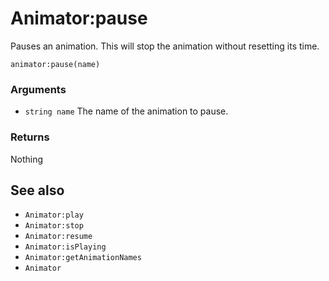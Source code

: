 <!--
category: reference
-->

Animator:pause
===

Pauses an animation.  This will stop the animation without resetting its time.

    animator:pause(name)

### Arguments

- `string name` The name of the animation to pause.

### Returns

Nothing

See also
---

- `Animator:play`
- `Animator:stop`
- `Animator:resume`
- `Animator:isPlaying`
- `Animator:getAnimationNames`
- `Animator`
